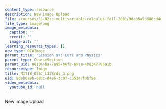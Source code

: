 ```yaml
---
content_type: resource
description: New image Upload
file: /courses/18-02sc-multivariable-calculus-fall-2010/9dab6a9b680cd4e63c07c55347f0bf9e_MIT18_02SC_L33Brds_3.png
file_type: image/png
image_metadata:
  caption: ''
  credit: ''
  image-alt: ''
learning_resource_types: []
ocw_type: OCWImage
parent_title: 'Session 97: Curl and Physics'
parent_type: CourseSection
parent_uid: 8810a4ba-7a95-b6f8-69ae-4b8347785a1b
resourcetype: Image
title: MIT18_02SC_L33Brds_3.png
uid: 9dab6a9b-680c-d4e6-3c07-c55347f0bf9e
video_metadata:
  youtube_id: null
---
```

New image Upload

